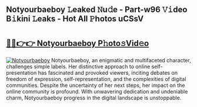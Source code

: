 ## Notyourbaeboy 𝙻eaked 𝙽u𝚍e - Part-w96 𝚅𝚒deo B𝚒kini 𝙻eaks - Hot All 𝙿hotos uCSsV

# <h2><a href="http://ld6ppx.urlbe.top/?page=Notyourbaeboy">🔗🔗👉👉 Notyourbaeboy P𝚑oto𝚜Vid𝚎o</a></h2>

[![Notyourbaeboy](https://i.imgur.com/eBuTRDB.gif)](http://ld6ppx.urlbe.top/?page=Notyourbaeboy)
Notyourbaeboy, an enigmatic and multifaceted character, challenges simple labels. Her distinctive approach to online self-presentation has fascinated and provoked viewers, inciting debates on freedom of expression, self-representation, and the complexities of digital communities. Despite the uncertainty of her next steps, her impact on the online community is profound. With unwavering dedication and undeniable charm, Notyourbaeboy progress in the digital landscape is unstoppable.
